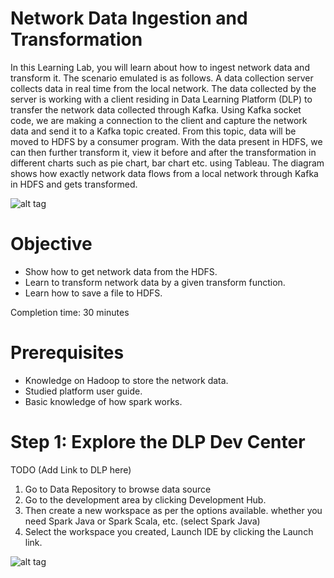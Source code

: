 # Network Data Ingestion and Transformation

In this Learning Lab, you will learn about how to ingest network data and transform it.  The scenario emulated is as follows.  A data collection server collects data in real time from the local network. The data collected by the server is working with a client residing in Data Learning Platform (DLP) to transfer the network data collected through Kafka. Using Kafka socket code, we are making a connection to the client and capture the network data and send it to a Kafka topic created. From this topic, data will be moved to HDFS by a consumer program. With the data present in HDFS, we can then further transform it, view it before and after the transformation in different charts such as pie chart, bar chart etc. using Tableau. The diagram shows how exactly network data flows from a local network through Kafka in HDFS and gets transformed.


![alt tag](https://github.com/prakdutt/data-dev-learning-labs/blob/4b0e1bf9e8fbb28c5a62c92a9920f9656d8cd260/labs/net-data-ingest-trans/assets/images/flow1.png?raw=true)

# Objective

*	Show how to get network data from the HDFS.
*	Learn to transform network data by a given transform function.
*	Learn how to save a file to HDFS.

Completion time: 30 minutes

# Prerequisites

*	Knowledge on Hadoop to store the network data.
*	Studied platform user guide.
*	Basic knowledge of how spark works.

# Step 1: Explore the DLP Dev Center

TODO (Add Link to DLP here)

1. Go to Data Repository to browse data source
1. Go to the development area by clicking Development Hub.
1. Then create a new workspace as per the options available. whether you need Spark Java or Spark Scala, etc. (select Spark Java)
1. Select the workspace you created, Launch IDE by clicking the Launch link.

![alt tag](https://github.com/prakdutt/data-dev-learning-labs/blob/4b0e1bf9e8fbb28c5a62c92a9920f9656d8cd260/labs/net-data-ingest-trans/assets/images/ide1.png?raw=true)

